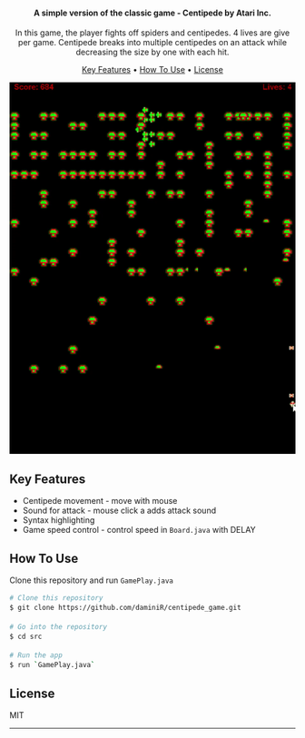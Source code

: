 <h4 align="center"> A simple version of the classic game - Centipede by Atari Inc.</h4>
<p align="center">
In this game, the player fights off spiders and centipedes. 4 lives are give per game.
Centipede breaks into multiple centipedes on an attack while
decreasing the size by one with each hit.
</p>


<p align="center">
  <a href="#key-features">Key Features</a> •
  <a href="#how-to-use">How To Use</a> •
  <a href="#license">License</a>
</p>

![Alt Text](video/github_centipede_demo.gif)</p>

## Key Features

* Centipede movement - move with mouse
* Sound for attack - mouse click a adds attack sound
* Syntax highlighting
* Game speed control - control speed in `Board.java` with DELAY

## How To Use

Clone this repository and run `GamePlay.java`

```bash
# Clone this repository
$ git clone https://github.com/daminiR/centipede_game.git

# Go into the repository
$ cd src

# Run the app
$ run `GamePlay.java`
```

## License

MIT

---

